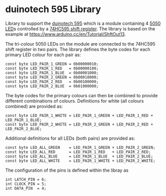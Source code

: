 # duinotech 595 Library

Library to support the [duinotech 595](http://www.jaycar.com.au/Kits%2C-Science-%26-Learning/Science-Lab-Equipment/Instruments/Arduino-Compatible-4-x-5050-RGB-LED-Module/p/XC4466) which is a module containing 4 [5050 LED](https://en.wikipedia.org/wiki/SMD_LED_Module)s controlled by a [74HC595 shift register](https://www.nxp.com/documents/data_sheet/74HC_HCT595.pdf). The library is based on the example at https://www.arduino.cc/en/Tutorial/ShftOut13.

The tri-colour 5050 LEDs on the module are connected to the 74HC595 shift register in two pairs. The library defines the byte codes for each primary LED colour for each pair as:

```
const byte LED_PAIR_1_GREEN = 0b00000010;
const byte LED_PAIR_1_RED   = 0b00000100;
const byte LED_PAIR_1_BLUE  = 0b00001000;
const byte LED_PAIR_2_GREEN = 0b00010000;
const byte LED_PAIR_2_RED   = 0b00100000;
const byte LED_PAIR_2_BLUE  = 0b01000000;
```

The byte codes for the primary colours can then be combined to provide different combinations of colours. Definitions for white (all colours combined) are provided as:

```
const byte LED_PAIR_1_WHITE = LED_PAIR_1_GREEN + LED_PAIR_1_RED + LED_PAIR_1_BLUE;
const byte LED_PAIR_2_WHITE = LED_PAIR_2_GREEN + LED_PAIR_2_RED + LED_PAIR_2_BLUE;
```

Additional definitions for all LEDs (both pairs) are provided as:

```
const byte LED_ALL_GREEN    = LED_PAIR_1_GREEN + LED_PAIR_2_GREEN;
const byte LED_ALL_RED      = LED_PAIR_1_RED   + LED_PAIR_2_RED;
const byte LED_ALL_BLUE     = LED_PAIR_1_BLUE  + LED_PAIR_2_BLUE;
const byte LED_ALL_WHITE    = LED_PAIR_1_WHITE + LED_PAIR_2_WHITE;
```

The configuration of the pins is defined within the libray as

```
int LATCH_PIN = 6;
int CLOCK_PIN = 5;
int DATA_PIN  = 4;
```

